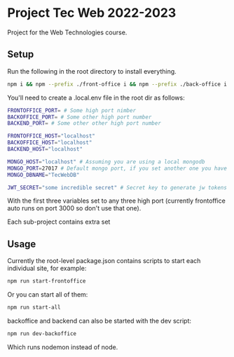 # Project Tec Web 2022-2023

Project for the Web Technologies course.

## Setup

Run the following in the root directory to install everything.

```bash
npm i && npm --prefix ./front-office i && npm --prefix ./back-office i && npm --prefix ./backend i
```

You'll need to create a .local.env file in the root dir as follows:

```bash
FRONTOFFICE_PORT= # Some high port nimber
BACKOFFICE_PORT= # Some other high port number
BACKEND_PORT= # Some other other high port number

FRONTOFFICE_HOST="localhost"
BACKOFFICE_HOST="localhost"
BACKEND_HOST="localhost"

MONGO_HOST="localhost" # Assuming you are using a local mongodb
MONGO_PORT=27017 # Default mongo port, if you set another one you have to change this too
MONGO_DBNAME="TecWebDB"

JWT_SECRET="some incredible secret" # Secret key to generate jw tokens in the backend
```

With the first three variables set to any three high port (currently frontoffice auto runs on port 3000 so don't use that one).

Each sub-project contains extra set

## Usage 

Currently the root-level package.json contains scripts to start each individual site, for example:

```bash
npm run start-frontoffice
```

Or you can start all of them:

```bash
npm run start-all
```

backoffice and backend can also be started with the dev script:

```bash
npm run dev-backoffice
```
Which runs nodemon instead of node.
